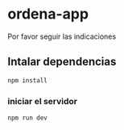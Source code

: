 # ordena-app
Por favor seguir las indicaciones

## Intalar dependencias

```sh
npm install
```

### iniciar el servidor

```sh
npm run dev
```
